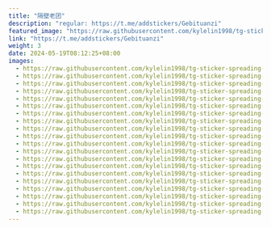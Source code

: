 ```yaml
---
title: "隔壁老团"
description: "regular: https://t.me/addstickers/Gebituanzi"
featured_image: "https://raw.githubusercontent.com/kylelin1998/tg-sticker-spreading-worldwide-images/main/img/23343044-dcc7-4235-b080-fcfe3141740c.jpg"
link: "https://t.me/addstickers/Gebituanzi"
weight: 3
date: 2024-05-19T08:12:25+08:00
images:
  - https://raw.githubusercontent.com/kylelin1998/tg-sticker-spreading-worldwide-images/main/img/23343044-dcc7-4235-b080-fcfe3141740c.jpg
  - https://raw.githubusercontent.com/kylelin1998/tg-sticker-spreading-worldwide-images/main/img/e6ef7fc3-d1a5-4875-a5b6-b1a46ef7ba4d.jpg
  - https://raw.githubusercontent.com/kylelin1998/tg-sticker-spreading-worldwide-images/main/img/42bb2f59-151d-4338-a41c-763ac8a14164.jpg
  - https://raw.githubusercontent.com/kylelin1998/tg-sticker-spreading-worldwide-images/main/img/6a9353fa-4069-43fd-9a45-36888293339a.jpg
  - https://raw.githubusercontent.com/kylelin1998/tg-sticker-spreading-worldwide-images/main/img/23ed3718-1920-44f9-b518-1e6abfa4427e.jpg
  - https://raw.githubusercontent.com/kylelin1998/tg-sticker-spreading-worldwide-images/main/img/4692e0ca-375f-4da8-a285-7cfe3f4f65da.jpg
  - https://raw.githubusercontent.com/kylelin1998/tg-sticker-spreading-worldwide-images/main/img/0c30a776-5028-4ae8-9550-7e1c8757d553.jpg
  - https://raw.githubusercontent.com/kylelin1998/tg-sticker-spreading-worldwide-images/main/img/4cadfa83-5336-47c5-a83e-f61d84fade86.jpg
  - https://raw.githubusercontent.com/kylelin1998/tg-sticker-spreading-worldwide-images/main/img/ccb60808-b5cb-4594-95d1-3afbf0345569.jpg
  - https://raw.githubusercontent.com/kylelin1998/tg-sticker-spreading-worldwide-images/main/img/7e64b62d-bf42-43dd-8da9-d19c473e4f20.jpg
  - https://raw.githubusercontent.com/kylelin1998/tg-sticker-spreading-worldwide-images/main/img/523f8400-a886-463b-85e8-5c489f319efc.jpg
  - https://raw.githubusercontent.com/kylelin1998/tg-sticker-spreading-worldwide-images/main/img/b20d6d8a-8f2f-4933-89ee-0f818383eeda.jpg
  - https://raw.githubusercontent.com/kylelin1998/tg-sticker-spreading-worldwide-images/main/img/e481654a-fb8c-4a41-94e6-91870b77b2f7.jpg
  - https://raw.githubusercontent.com/kylelin1998/tg-sticker-spreading-worldwide-images/main/img/5ff64a05-6209-49b3-b6ce-b59a5a64c9ec.jpg
  - https://raw.githubusercontent.com/kylelin1998/tg-sticker-spreading-worldwide-images/main/img/693f1fd8-1dee-445a-844b-f2bff2e9cc4a.jpg
  - https://raw.githubusercontent.com/kylelin1998/tg-sticker-spreading-worldwide-images/main/img/32070a4b-9d6a-4d3d-b69f-3c3ca8dcc190.jpg
  - https://raw.githubusercontent.com/kylelin1998/tg-sticker-spreading-worldwide-images/main/img/5051dcd8-81a5-4f0b-9ad1-1f576db4885b.jpg
  - https://raw.githubusercontent.com/kylelin1998/tg-sticker-spreading-worldwide-images/main/img/ebae88ad-aa4d-47c3-a501-9321abb18fba.jpg
  - https://raw.githubusercontent.com/kylelin1998/tg-sticker-spreading-worldwide-images/main/img/7c288cf8-4739-4c7f-a448-db4e54e943cc.jpg
  - https://raw.githubusercontent.com/kylelin1998/tg-sticker-spreading-worldwide-images/main/img/b9606b43-cfcb-4a31-9c4a-0ef5eaf9e40a.jpg
---
```

